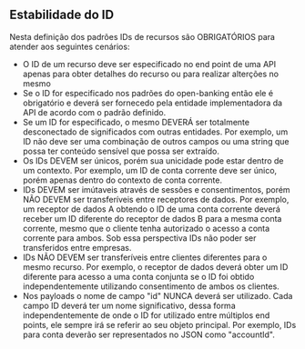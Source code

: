 ## Estabilidade do ID

Nesta definição dos padrões IDs de recursos são OBRIGATÓRIOS para atender aos seguintes cenários:

* O ID de um recurso deve ser especificado no end point de uma API apenas para obter detalhes do recurso ou para realizar alterções no mesmo
* Se o ID for especificado nos padrões do open-banking então ele é obrigatório e deverá ser fornecedo pela entidade implementadora da API de acordo com o padrão definido.
* Se um ID for especificado, o mesmo DEVERÁ ser totalmente desconectado de significados com outras entidades. Por exemplo, um ID não deve ser uma combinação de outros campos ou uma string que possa ter conteúdo sensível que possa ser extraído.
* Os IDs DEVEM ser únicos, porém sua unicidade pode estar dentro de um contexto. Por exemplo, um ID de conta corrente deve ser único, porém apenas dentro do contexto de conta corrente. 
* IDs DEVEM ser imútaveis através de sessões e consentimentos, porém NÃO DEVEM ser transferíveis entre receptores de dados. Por exemplo, um receptor de dados A obtendo o ID de uma conta corrente deverá receber um ID diferente do receptor de dados B para a mesma conta corrente, mesmo que o cliente tenha autorizado o acesso a conta corrente para ambos. Sob essa perspectiva IDs não poder ser transferidos entre empresas.
* IDs NÃO DEVEM ser transferíveis entre clientes diferentes para o mesmo recurso. Por exemplo, o receptor de dados deverá obter um ID diferente para acesso a uma conta conjunta se o ID foi obtido independentemente utilizando consentimento de ambos os clientes.
* Nos payloads o nome de campo "id" NUNCA deverá ser utilizado. Cada campo ID deverá ter um nome significativo, dessa forma independentemente de onde o ID for utilizado entre múltiplos end points, ele sempre irá se referir ao seu objeto principal. Por exemplo, IDs para conta deverão ser representados no JSON como "accountId".
